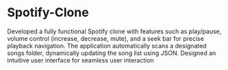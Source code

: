 # Spotify-Clone
Developed a fully functional Spotify clone with features such as play/pause, volume control (increase, decrease, mute), and a seek bar for precise playback navigation. The application automatically scans a designated songs folder, dynamically updating the song list using JSON. Designed an intuitive user interface for seamless user interaction
